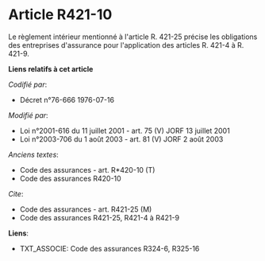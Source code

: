 # Article R421-10

Le règlement intérieur mentionné à l'article R. 421-25 précise les obligations des entreprises d'assurance pour l'application
des articles R. 421-4 à R. 421-9.

**Liens relatifs à cet article**

_Codifié par_:

  - Décret n°76-666 1976-07-16

_Modifié par_:

  - Loi n°2001-616 du 11 juillet 2001 - art. 75 (V) JORF 13 juillet 2001
  - Loi n°2003-706 du 1 août 2003 - art. 81 (V) JORF 2 août 2003

_Anciens textes_:

  - Code des assurances - art. R*420-10 (T)
  - Code des assurances R420-10

_Cite_:

  - Code des assurances - art. R421-25 (M)
  - Code des assurances R421-25, R421-4 à R421-9

**Liens**:

  - TXT_ASSOCIE: Code des assurances R324-6, R325-16
